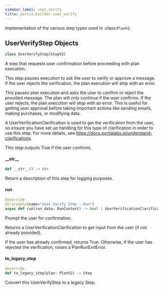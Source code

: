 ```yaml
---
sidebar_label: user_verify
title: portia.builder.user_verify
---
```


Implementation of the various step types used in :class:`PlanV2`.

## UserVerifyStep Objects

```python
class UserVerifyStep(StepV2)
```

A step that requests user confirmation before proceeding with plan execution.

This step pauses execution to ask the user to verify or approve a message.
If the user rejects the verification, the plan execution will stop with an error.

This pauses plan execution and asks the user to confirm or reject the provided
message. The plan will only continue if the user confirms. If the user rejects,
the plan execution will stop with an error. This is useful for getting user approval before
taking important actions like sending emails, making purchases, or modifying data.

A UserVerificationClarification is used to get the verification from the user, so ensure you
have set up handling for this type of clarification in order to use this step. For more
details, see https://docs.portialabs.ai/understand-clarifications.

This step outputs True if the user confirms.

#### \_\_str\_\_

```python
def __str__() -> str
```

Return a description of this step for logging purposes.

#### run

```python
@override
@traceable(name="User Verify Step - Run")
async def run(run_data: RunContext) -> bool | UserVerificationClarification
```

Prompt the user for confirmation.

Returns a UserVerificationClarification to get input from the user (if not already
provided).

If the user has already confirmed, returns True. Otherwise, if the user has rejected the
verification, raises a PlanRunExitError.

#### to\_legacy\_step

```python
@override
def to_legacy_step(plan: PlanV2) -> Step
```

Convert this UserVerifyStep to a legacy Step.

